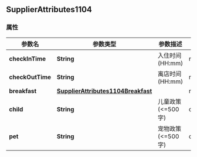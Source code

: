 <a name="SupplierAttributes1104"></a>
## SupplierAttributes1104
### 属性
参数名 | 参数类型 | 参数描述 | 备注
------------ | ------------- | ------------- | -------------
**checkInTime** | **String** | 入住时间(HH:mm) |  required 
**checkOutTime** | **String** | 离店时间(HH:mm) |  required 
**breakfast** | [**SupplierAttributes1104Breakfast**](#SupplierAttributes1104Breakfast) |  |  required 
**child** | **String** | 儿童政策(&lt;&#x3D;500字) |  optional
**pet** | **String** | 宠物政策(&lt;&#x3D;500字) |  optional



<markdown src="./SupplierAttributes1104Breakfast.md"/>



